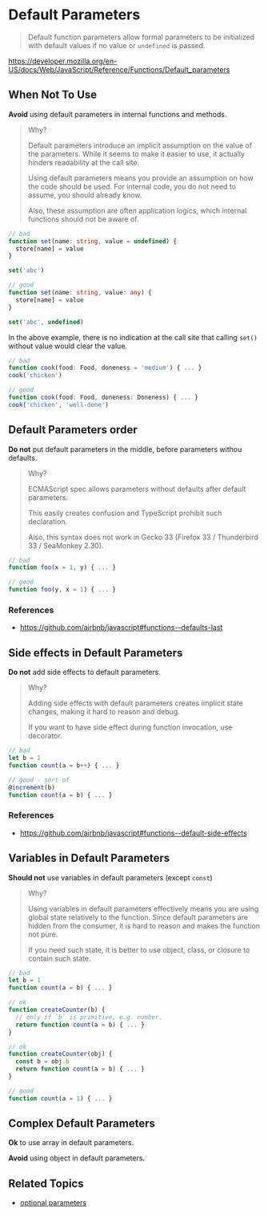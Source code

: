 # Default Parameters

> Default function parameters allow formal parameters to be initialized with default values if no value or `undefined` is passed.

<https://developer.mozilla.org/en-US/docs/Web/JavaScript/Reference/Functions/Default_parameters>

## When Not To Use

**Avoid** using default parameters in internal functions and methods.

> Why?
>
> Default parameters introduce an implicit assumption on the value of the parameters.
> While it seems to make it easier to use,
> it actually hinders readability at the call site.
>
> Using default parameters means you provide an assumption on how the code should be used.
> For internal code, you do not need to assume, you should already know.
>
> Also, these assumption are often application logics,
> which internal functions should not be aware of.

```ts
// bad
function set(name: string, value = undefined) {
  store[name] = value
}

set('abc')

// good
function set(name: string, value: any) {
  store[name] = value
}

set('abc', undefined)
```

In the above example, there is no indication at the call site that calling `set()` without value would clear the value.

```ts
// bad
function cook(food: Food, doneness = 'medium') { ... }
cook('chicken')

// good
function cook(food: Food, doneness: Doneness) { ... }
cook('chicken', 'well-done')
```

## Default Parameters order

**Do not** put default parameters in the middle, before parameters withou defaults.

> Why?
>
> ECMAScript spec allows parameters without defaults after default parameters.
>
> This easily creates confusion and TypeScript prohibit such declaration.
>
> Also, this syntax does not work in Gecko 33 (Firefox 33 / Thunderbird 33 / SeaMonkey 2.30).

```js
// bad
function foo(x = 1, y) { ... }

// good
function foo(y, x = 1) { ... }
```

### References

- <https://github.com/airbnb/javascript#functions--defaults-last>

## Side effects in Default Parameters

**Do not** add side effects to default parameters.

> Why?
>
> Adding side effects with default parameters creates implicit state changes,
> making it hard to reason and debug.
>
> If you want to have side effect during function invocation, use decorator.

```js
// bad
let b = 1
function count(a = b++) { ... }

// good - sort of
@increment(b)
function count(a = b) { ... }
```

### References

- <https://github.com/airbnb/javascript#functions--default-side-effects>

## Variables in Default Parameters

**Should not** use variables in default parameters (except `const`)

> Why?
>
> Using variables in default parameters effectively means you are using global state relatively to the function.
> Since default parameters are hidden from the consumer,
> it is hard to reason and makes the function not pure.
>
> If you need such state, it is better to use object, class, or closure to contain such state.

```js
// bad
let b = 1
function count(a = b) { ... }

// ok
function createCounter(b) {
  // only if `b` is primitive, e.g. number.
  return function count(a = b) { ... }
}

// ok
function createCounter(obj) {
  const b = obj.b
  return function count(a = b) { ... }
}

// good
function count(a = 1) { ... }
```

## Complex Default Parameters

**Ok** to use array in default parameters.

**Avoid** using object in default parameters.

## Related Topics

- [optional parameters](/pages/03-typescript-syntax/optional-parameters.md)
